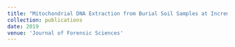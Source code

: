 ```yaml
---
title: "Mitochondrial DNA Extraction from Burial Soil Samples at Incremental Distances: A Preliminary Study"
collection: publications
date: 2019
venue: 'Journal of Forensic Sciences'
---
```

